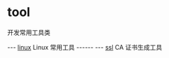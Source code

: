 # tool
开发常用工具类


--- [linux](https://github.com/JefferyJob/tool/tree/master/linux "linux")  Linux 常用工具
------ --- [ssl](https://github.com/JefferyJob/tool/tree/master/linux/ssl "ssl") CA 证书生成工具
